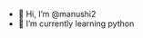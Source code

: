 - 👋 Hi, I’m @manushi2
- 🌱 I’m currently learning python

<!---
manushi2/manushi2 is a ✨ special ✨ repository because its `README.md` (this file) appears on your GitHub profile.
You can click the Preview link to take a look at your changes.
--->
